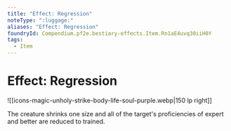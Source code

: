 ```yaml
---
title: "Effect: Regression"
noteType: ":luggage:"
aliases: "Effect: Regression"
foundryId: Compendium.pf2e.bestiary-effects.Item.Rn1aE4uvq30iiH0Y
tags:
  - Item
---
```


# Effect: Regression
![[icons-magic-unholy-strike-body-life-soul-purple.webp|150 lp right]]

The creature shrinks one size and all of the target's proficiencies of expert and better are reduced to trained.
